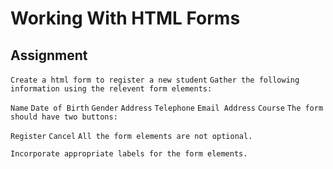 # Working With HTML Forms

## Assignment

`Create a html form to register a new student`
`Gather the following information using the relevent form elements:`

`Name`
`Date of Birth`
`Gender`
`Address`
`Telephone`
`Email Address`
`Course`
`The form should have two buttons:`

`Register`
`Cancel`
`All the form elements are not optional.`

`Incorporate appropriate labels for the form elements.`
